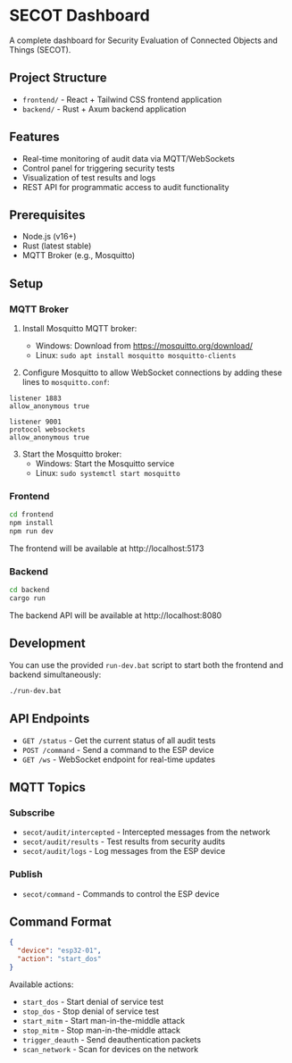 # SECOT Dashboard

A complete dashboard for Security Evaluation of Connected Objects and Things (SECOT).

## Project Structure

- `frontend/` - React + Tailwind CSS frontend application
- `backend/` - Rust + Axum backend application

## Features

- Real-time monitoring of audit data via MQTT/WebSockets
- Control panel for triggering security tests
- Visualization of test results and logs
- REST API for programmatic access to audit functionality

## Prerequisites

- Node.js (v16+)
- Rust (latest stable)
- MQTT Broker (e.g., Mosquitto)

## Setup

### MQTT Broker

1. Install Mosquitto MQTT broker:
   - Windows: Download from https://mosquitto.org/download/
   - Linux: `sudo apt install mosquitto mosquitto-clients`

2. Configure Mosquitto to allow WebSocket connections by adding these lines to `mosquitto.conf`:

```
listener 1883
allow_anonymous true

listener 9001
protocol websockets
allow_anonymous true
```

3. Start the Mosquitto broker:
   - Windows: Start the Mosquitto service
   - Linux: `sudo systemctl start mosquitto`

### Frontend

```bash
cd frontend
npm install
npm run dev
```

The frontend will be available at http://localhost:5173

### Backend

```bash
cd backend
cargo run
```

The backend API will be available at http://localhost:8080

## Development

You can use the provided `run-dev.bat` script to start both the frontend and backend simultaneously:

```bash
./run-dev.bat
```

## API Endpoints

- `GET /status` - Get the current status of all audit tests
- `POST /command` - Send a command to the ESP device
- `GET /ws` - WebSocket endpoint for real-time updates

## MQTT Topics

### Subscribe

- `secot/audit/intercepted` - Intercepted messages from the network
- `secot/audit/results` - Test results from security audits
- `secot/audit/logs` - Log messages from the ESP device

### Publish

- `secot/command` - Commands to control the ESP device

## Command Format

```json
{
  "device": "esp32-01",
  "action": "start_dos"
}
```

Available actions:
- `start_dos` - Start denial of service test
- `stop_dos` - Stop denial of service test
- `start_mitm` - Start man-in-the-middle attack
- `stop_mitm` - Stop man-in-the-middle attack
- `trigger_deauth` - Send deauthentication packets
- `scan_network` - Scan for devices on the network
